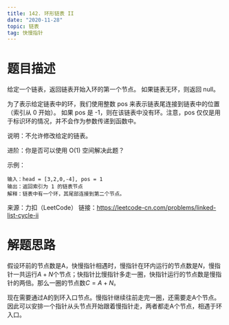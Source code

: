 ```yaml
---
title: 142. 环形链表 II
date: "2020-11-28"
topic: 链表
tag: 快慢指针
---
```

# 题目描述

给定一个链表，返回链表开始入环的第一个节点。 如果链表无环，则返回 null。

为了表示给定链表中的环，我们使用整数 pos 来表示链表尾连接到链表中的位置（索引从 0 开始）。 如果 pos 是 -1，则在该链表中没有环。注意，pos 仅仅是用于标识环的情况，并不会作为参数传递到函数中。


说明：不允许修改给定的链表。

进阶：你是否可以使用 O(1) 空间解决此题？

示例：
```
输入：head = [3,2,0,-4], pos = 1
输出：返回索引为 1 的链表节点
解释：链表中有一个环，其尾部连接到第二个节点。
```

来源：力扣（LeetCode）
链接：https://leetcode-cn.com/problems/linked-list-cycle-ii


# 解题思路

假设环前的节点数是A，快慢指针相遇时，慢指针在环内运行的节点数是$N$，慢指针一共运行$A + N$个节点；快指针比慢指针多走一圈，快指针运行的节点数是慢指针的两倍。那么一圈的节点数$C = A + N$。

现在需要通过A的到环入口节点。慢指针继续往前走完一圈，还需要走A个节点。因此可以安排一个指针从头节点开始跟着慢指针走，两者都走A个节点，相遇于环入口。
